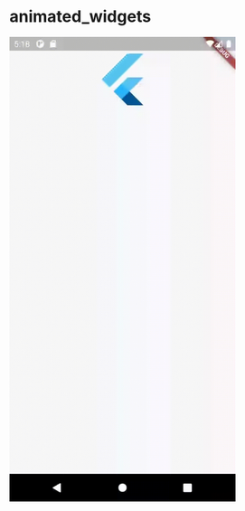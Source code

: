 # animated_widgets

<img align="center" alt="Coding" width="400" src="https://github.com/pshanmukha/animated_widgets/blob/master/assets/animatedalign.gif">
